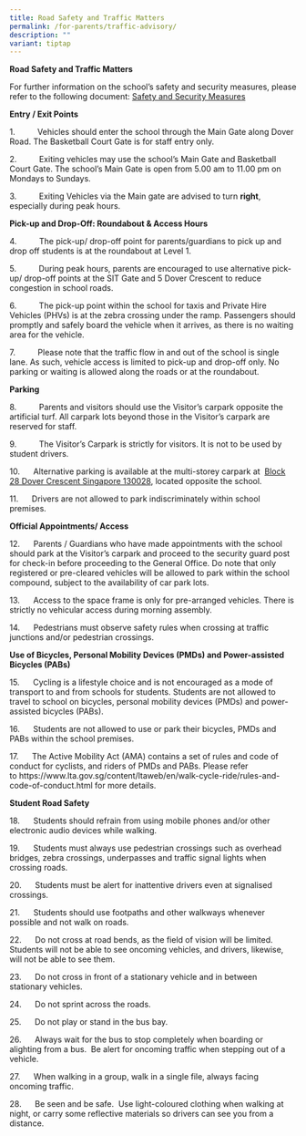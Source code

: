 ```yaml
---
title: Road Safety and Traffic Matters
permalink: /for-parents/traffic-advisory/
description: ""
variant: tiptap
---
```

<p><strong>Road Safety and Traffic Matters</strong>
</p>
<p>For further information on the school’s safety and security measures,
please refer to the following document: <a href="https://sites.acsindep.edu.sg/Road%20Safety/Safety%20and%20Security%20Measures.pdf" rel="noopener nofollow" target="_blank">Safety and Security Measures</a>
</p>
<p><strong>Entry / Exit Points</strong>
</p>
<p>1.&nbsp;&nbsp;&nbsp;&nbsp;&nbsp;&nbsp;&nbsp;&nbsp;&nbsp; Vehicles should
enter the school through the Main Gate along Dover Road. The Basketball
Court Gate is for staff entry only.</p>
<p>2.&nbsp;&nbsp;&nbsp;&nbsp;&nbsp;&nbsp;&nbsp;&nbsp;&nbsp; Exiting vehicles
may use the school’s Main Gate and Basketball Court Gate. The school’s
Main Gate is open from 5.00 am to 11.00 pm on Mondays to Sundays.</p>
<p>3.&nbsp;&nbsp;&nbsp;&nbsp;&nbsp;&nbsp;&nbsp;&nbsp;&nbsp; Exiting Vehicles
via the Main gate are advised to turn&nbsp;<strong>right</strong>, especially
during peak hours.</p>
<p><strong>Pick-up and Drop-Off: Roundabout &amp; Access Hours</strong>
</p>
<p>4.&nbsp;&nbsp;&nbsp;&nbsp;&nbsp;&nbsp;&nbsp;&nbsp;&nbsp; The pick-up/
drop-off point for parents/guardians to pick up and drop off students is
at the roundabout at Level 1.</p>
<p>5.&nbsp;&nbsp;&nbsp;&nbsp;&nbsp;&nbsp;&nbsp;&nbsp;&nbsp; During peak hours,
parents are encouraged to use alternative pick-up/ drop-off points at the
SIT Gate and 5 Dover Crescent to reduce congestion in school roads.</p>
<p>6.&nbsp;&nbsp;&nbsp;&nbsp;&nbsp;&nbsp;&nbsp;&nbsp;&nbsp; The pick-up point
within the school for taxis and Private Hire Vehicles (PHVs) is at the
zebra crossing under the ramp. Passengers should promptly and safely board
the vehicle when it arrives, as there is no waiting area for the vehicle.</p>
<p>7.&nbsp;&nbsp;&nbsp;&nbsp;&nbsp;&nbsp;&nbsp;&nbsp;&nbsp; Please note that
the traffic flow in and out of the school is&nbsp;single lane. As such,
vehicle access is limited to pick-up and drop-off only. No parking or waiting
is allowed along the roads or at the roundabout.</p>
<p><strong>Parking</strong>
</p>
<p>8.&nbsp;&nbsp;&nbsp;&nbsp;&nbsp;&nbsp;&nbsp;&nbsp;&nbsp; Parents and visitors
should use the Visitor’s carpark opposite the artificial turf. All carpark
lots beyond those in the Visitor’s carpark are reserved for staff.</p>
<p>9.&nbsp;&nbsp;&nbsp;&nbsp;&nbsp;&nbsp;&nbsp;&nbsp;&nbsp; The Visitor’s
Carpark is strictly for visitors. It is not to be used by student drivers.</p>
<p>10.&nbsp;&nbsp;&nbsp;&nbsp;&nbsp; Alternative parking is available at
the multi-storey carpark at&nbsp;&nbsp;<a href="https://goo.gl/maps/ru7g3MjXRuD2" rel="noopener noreferrer nofollow" target="_blank">Block 28 Dover Crescent Singapore 130028</a>,
located opposite the school.</p>
<p>11.&nbsp;&nbsp;&nbsp;&nbsp;&nbsp; Drivers are not allowed to park indiscriminately
within school premises.</p>
<p><strong>Official Appointments/ Access</strong>
</p>
<p>12.&nbsp;&nbsp;&nbsp;&nbsp;&nbsp; Parents / Guardians who have made appointments
with the school should park at the Visitor’s carpark and proceed to the
security guard post for check-in before proceeding to the General Office.
Do note that only registered or pre-cleared vehicles will be allowed to
park within the school compound, subject to the availability of car park
lots.</p>
<p>13.&nbsp;&nbsp;&nbsp;&nbsp;&nbsp; Access to the space frame is only for
pre-arranged vehicles. There is strictly no vehicular access during morning
assembly.</p>
<p>14.&nbsp;&nbsp;&nbsp;&nbsp;&nbsp; Pedestrians must observe safety rules
when crossing at traffic junctions and/or pedestrian crossings.</p>
<p><strong>Use of&nbsp;Bicycles, Personal Mobility Devices (PMDs) and Power-assisted Bicycles (PABs)</strong>
</p>
<p>15.&nbsp;&nbsp;&nbsp;&nbsp;&nbsp; Cycling is a lifestyle choice and is
not encouraged as a mode of transport to and from schools for students.
Students are not allowed to travel to school on bicycles, personal mobility
devices (PMDs) and power-assisted bicycles (PABs).</p>
<p>16.&nbsp;&nbsp;&nbsp;&nbsp;&nbsp; Students are not allowed to use or park
their bicycles, PMDs and PABs within the school premises.</p>
<p>17.&nbsp;&nbsp;&nbsp;&nbsp;&nbsp; The Active Mobility Act (AMA) contains
a set of rules and code of conduct for cyclists, and riders of PMDs and
PABs. Please refer to&nbsp;<a rel="noopener noreferrer nofollow" target="_blank">https://www.lta.gov.sg/content/ltaweb/en/walk-cycle-ride/rules-and-code-of-conduct.html</a>&nbsp;for
more details.</p>
<p><strong>Student Road Safety</strong>
</p>
<p>18.&nbsp;&nbsp;&nbsp;&nbsp;&nbsp; Students should refrain from using mobile
phones and/or other electronic audio devices while walking.</p>
<p>19.&nbsp;&nbsp;&nbsp;&nbsp;&nbsp; Students must always use pedestrian
crossings&nbsp;such as overhead bridges, zebra crossings, underpasses and
traffic signal lights when crossing roads.</p>
<p>20.&nbsp;&nbsp;&nbsp;&nbsp;&nbsp; Students must be alert for inattentive
drivers even at signalised crossings.</p>
<p>21.&nbsp;&nbsp;&nbsp;&nbsp;&nbsp; Students should use footpaths and other
walkways whenever possible and not walk on roads.</p>
<p>22.&nbsp;&nbsp;&nbsp;&nbsp;&nbsp; Do not cross at road bends, as the field
of vision will be limited. Students will not be able to see oncoming vehicles,
and drivers, likewise, will not be able to see them.</p>
<p>23.&nbsp;&nbsp;&nbsp;&nbsp;&nbsp; Do not cross in front of a stationary
vehicle and in between stationary vehicles.</p>
<p>24.&nbsp;&nbsp;&nbsp;&nbsp;&nbsp; Do not sprint across the roads.</p>
<p>25.&nbsp;&nbsp;&nbsp;&nbsp;&nbsp; Do not play or stand in the bus bay.</p>
<p>26.&nbsp;&nbsp;&nbsp;&nbsp;&nbsp; Always wait for the bus to stop completely
when boarding or alighting from a bus. &nbsp;Be alert for oncoming traffic
when stepping out of a vehicle.</p>
<p>27.&nbsp;&nbsp;&nbsp;&nbsp;&nbsp; When walking in a group, walk in a single
file, always facing oncoming traffic.</p>
<p>28.&nbsp;&nbsp;&nbsp;&nbsp;&nbsp; Be seen and be safe. &nbsp;Use light-coloured
clothing when walking at night, or carry some reflective materials so drivers
can see you from a distance.&nbsp;</p>